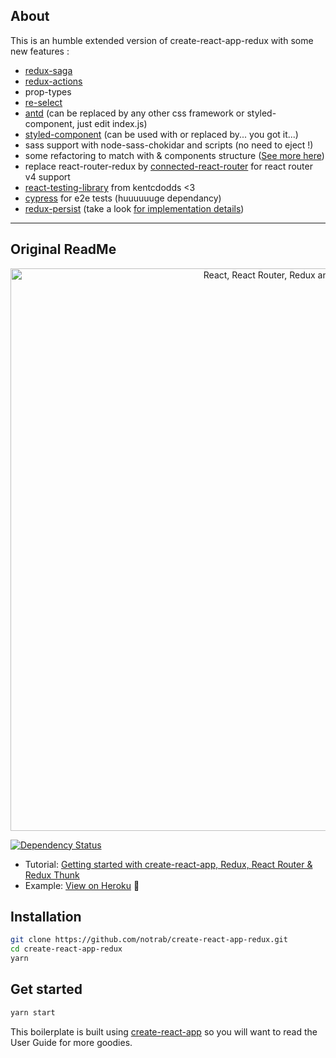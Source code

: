 ## About
<p>This is an humble extended version of create-react-app-redux with some new features : </p>

- <a href="https://github.com/redux-saga/redux-saga">redux-saga</a>
- <a href="https://github.com/redux-utilities/redux-actions">redux-actions</a>
- prop-types
- <a href="https://github.com/reduxjs/reselect">re-select</a>
- <a href="https://ant.design/docs/react/introduce">antd</a> (can be replaced by any other css framework or styled-component, just edit index.js)
- <a href="https://github.com/styled-components/styled-components">styled-component</a> (can be used with or replaced by... you got it...)
- sass support with node-sass-chokidar and scripts (no need to eject !)
- some refactoring to match with <Scenes /> & components structure (<a href="https://medium.com/@alexmngn/how-to-better-organize-your-react-applications-2fd3ea1920f1">See more here</a>)
- replace react-router-redux by <a href="https://github.com/supasate/connected-react-router">connected-react-router</a> for react router v4 support
- <a href="https://github.com/kentcdodds/react-testing-library#examples">react-testing-library</a> from kentcdodds <3
- <a href="https://www.cypress.io/">cypress</a> for e2e tests (huuuuuuge dependancy)
- <a href="https://github.com/rt2zz/redux-persist">redux-persist</a> (take a look <a href="https://blog.reactnativecoach.com/the-definitive-guide-to-redux-persist-84738167975">for implementation details</a>)

---
## Original ReadMe

<p align="center"><a href="https://medium.com/@notrab/getting-started-with-create-react-app-redux-react-router-redux-thunk-d6a19259f71f"><img src="https://i.imgur.com/PATsTx2.png" title="View tutorial" alt="React, React Router, Redux and Redux Thunk" width="900"></a></p>

[![Dependency Status](https://dependencyci.com/github/notrab/create-react-app-redux/badge)](https://dependencyci.com/github/notrab/create-react-app-redux)

* Tutorial: [Getting started with create-react-app, Redux, React Router & Redux Thunk](https://medium.com/@notrab/getting-started-with-create-react-app-redux-react-router-redux-thunk-d6a19259f71f)
* Example: [View on Heroku](https://cra-redux-router-thunk.herokuapp.com/) 🙌

## Installation

```bash
git clone https://github.com/notrab/create-react-app-redux.git
cd create-react-app-redux
yarn
```

## Get started

```bash
yarn start
```

This boilerplate is built using [create-react-app](https://github.com/facebookincubator/create-react-app) so you will want to read the User Guide for more goodies.
